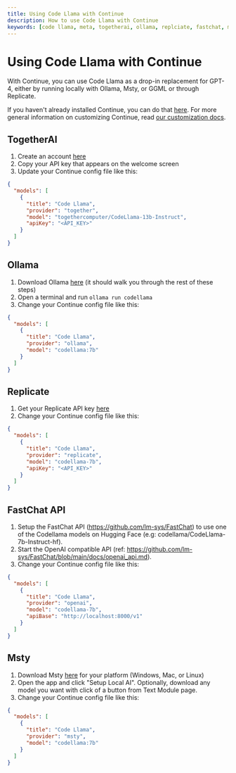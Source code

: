 ```yaml
---
title: Using Code Llama with Continue
description: How to use Code Llama with Continue
keywords: [code llama, meta, togetherai, ollama, replciate, fastchat, msty]
---
```


# Using Code Llama with Continue

With Continue, you can use Code Llama as a drop-in replacement for GPT-4, either by running locally with Ollama, Msty, or GGML or through Replicate.

If you haven't already installed Continue, you can do that [here](https://marketplace.visualstudio.com/items?itemName=Continue.continue). For more general information on customizing Continue, read [our customization docs](../customization/overview.md).

## TogetherAI

1. Create an account [here](https://api.together.xyz/signup)
2. Copy your API key that appears on the welcome screen
3. Update your Continue config file like this:

```json title="~/.continue/config.json"
{
  "models": [
    {
      "title": "Code Llama",
      "provider": "together",
      "model": "togethercomputer/CodeLlama-13b-Instruct",
      "apiKey": "<API_KEY>"
    }
  ]
}
```

## Ollama

1. Download Ollama [here](https://ollama.ai/) (it should walk you through the rest of these steps)
2. Open a terminal and run `ollama run codellama`
3. Change your Continue config file like this:

```json title="~/.continue/config.json"
{
  "models": [
    {
      "title": "Code Llama",
      "provider": "ollama",
      "model": "codellama:7b"
    }
  ]
}
```

## Replicate

1. Get your Replicate API key [here](https://replicate.ai/)
2. Change your Continue config file like this:

```json title="~/.continue/config.json"
{
  "models": [
    {
      "title": "Code Llama",
      "provider": "replicate",
      "model": "codellama-7b",
      "apiKey": "<API_KEY>"
    }
  ]
}
```

## FastChat API

1. Setup the FastChat API (https://github.com/lm-sys/FastChat) to use one of the Codellama models on Hugging Face (e.g: codellama/CodeLlama-7b-Instruct-hf).
2. Start the OpenAI compatible API (ref: https://github.com/lm-sys/FastChat/blob/main/docs/openai_api.md).
3. Change your Continue config file like this:

```json title="~/.continue/config.json"
{
  "models": [
    {
      "title": "Code Llama",
      "provider": "openai",
      "model": "codellama-7b",
      "apiBase": "http://localhost:8000/v1"
    }
  ]
}
```

## Msty

1. Download Msty [here](https://msty.app/) for your platform (Windows, Mac, or Linux)
2. Open the app and click "Setup Local AI". Optionally, download any model you want with click of a button from Text Module page.
3. Change your Continue config file like this:

```json title="~/.continue/config.json"
{
  "models": [
    {
      "title": "Code Llama",
      "provider": "msty",
      "model": "codellama:7b"
    }
  ]
}
```
